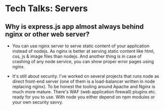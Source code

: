 
# Tech Talks: Servers

## Why is express.js app almost always behind nginx or other web server?


- You can use nginx server to serve static content of your application instead of nodejs. As nginx is better at serving static content like html, css, js & image files than nodejs. And another thing is in case of crashing of any node service, you can show proper error pages using nginx.

- It's still about security. I've worked on several projects that runs node as direct front-end server (one of them is a load-balancer written in node replacing nginx). To be honest the tooling around Apache and Nginx is much more mature. There's WAF (web application firewall) plugins etc. ready for you to use. With node you either depend on npm modules or your own security savvy. 

